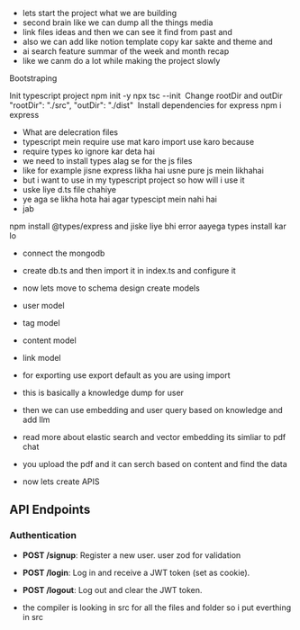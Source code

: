 - lets start the project what we are building
- second brain like we can dump all the things media
- link files ideas and then we can see it find from past and 
- also we can add like notion template copy kar sakte and theme and
- ai search feature summar of the week and month recap 
- like we canm do a lot while making the project slowly

Bootstraping

Init typescript project
npm init -y
npx tsc --init
​
Change rootDir and outDir
"rootDir": "./src",
"outDir": "./dist"
​
Install dependencies for express
npm i express 

- What are delecration files 
- typescript mein require use mat karo import use karo because 
- require types ko ignore kar deta hai
- we need to install types alag se for the js files
- like for example jisne express likha hai usne pure js mein likhahai
- but i want to use in my typescript project so how will i use it 
- uske liye d.ts file chahiye 
- ye aga se likha hota hai agar typescipt mein nahi hai
- jab 

npm install @types/express and jiske liye bhi error aayega types install kar lo 


- connect the mongodb 
- create db.ts and then import it in index.ts and configure it
- now lets move to schema design create models 
- user model
- tag model 
- content model
- link model
- for exporting use export default as you are using import 

- this is basically a knowledge dump for user 
- then we can use embedding and user query based on knowledge and add llm
- read more about elastic search and vector embedding its simliar to pdf chat
- you upload the pdf and it can serch based on content and find the data 


- now lets create APIS


## API Endpoints

### Authentication
- **POST /signup**: Register a new user. user zod for validation
- **POST /login**: Log in and receive a JWT token (set as cookie).
- **POST /logout**: Log out and clear the JWT token.


- the compiler is looking in src for all the files and folder so i put everthing in src 